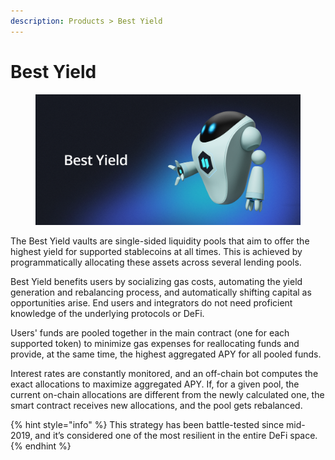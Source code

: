 ```yaml
---
description: Products > Best Yield
---
```


# Best Yield

<figure><img src="../../.gitbook/assets/BY 1.png" alt=""><figcaption></figcaption></figure>

The Best Yield vaults are single-sided liquidity pools that aim to offer the highest yield for supported stablecoins at all times. This is achieved by programmatically allocating these assets across several lending pools.&#x20;

Best Yield benefits users by socializing gas costs, automating the yield generation and rebalancing process, and automatically shifting capital as opportunities arise. End users and integrators do not need proficient knowledge of the underlying protocols or DeFi.&#x20;

Users' funds are pooled together in the main contract (one for each supported token) to minimize gas expenses for reallocating funds and provide, at the same time, the highest aggregated APY for all pooled funds.&#x20;

Interest rates are constantly monitored, and an off-chain bot computes the exact allocations to maximize aggregated APY. If, for a given pool, the current on-chain allocations are different from the newly calculated one, the smart contract receives new allocations, and the pool gets rebalanced.

{% hint style="info" %}
This strategy has been battle-tested since mid-2019, and it’s considered one of the most resilient in the entire DeFi space.
{% endhint %}
